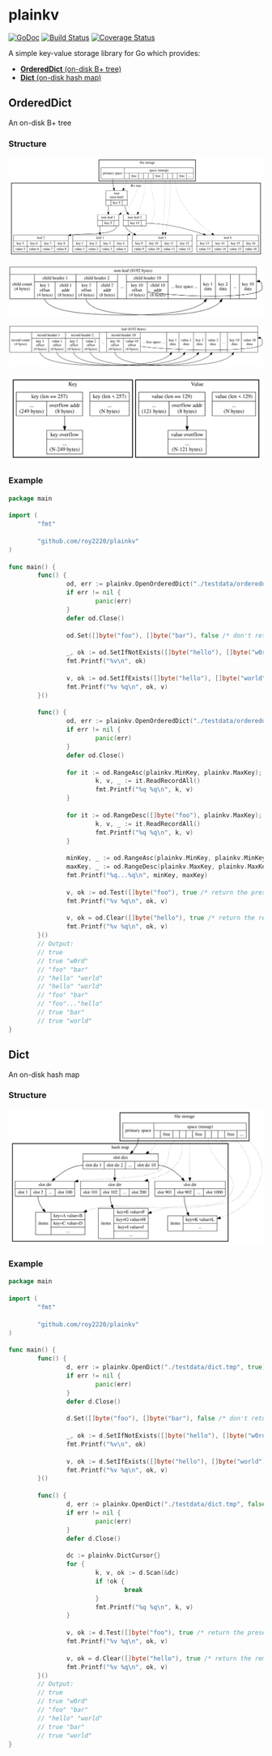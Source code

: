 # plainkv

[![GoDoc](https://godoc.org/github.com/roy2220/plainkv?status.svg)](https://godoc.org/github.com/roy2220/plainkv) [![Build Status](https://travis-ci.com/roy2220/plainkv.svg?branch=master)](https://travis-ci.com/roy2220/plainkv) [![Coverage Status](https://codecov.io/gh/roy2220/plainkv/branch/master/graph/badge.svg)](https://codecov.io/gh/roy2220/plainkv)

A simple key-value storage library for Go which provides:

- [**OrderedDict** (on-disk B+ tree)](#ordereddict)
- [**Dict** (on-disk hash map)](#dict)

## OrderedDict

An on-disk B+ tree

### Structure

![Structure](./docs/bptree_structure.svg)

![Non-Leaf Structure](./docs/bptree_nonleaf_structure.svg)

![Leaf Structure](./docs/bptree_leaf_structure.svg)

![Leaf KV Structure](./docs/bptree_kv_structure.svg)

### Example

```go
package main

import (
        "fmt"

        "github.com/roy2220/plainkv"
)

func main() {
        func() {
                od, err := plainkv.OpenOrderedDict("./testdata/ordereddict.tmp", true)
                if err != nil {
                        panic(err)
                }
                defer od.Close()

                od.Set([]byte("foo"), []byte("bar"), false /* don't return the replaced value */)

                _, ok := od.SetIfNotExists([]byte("hello"), []byte("w0rd"), false /* don't return the present value */)
                fmt.Printf("%v\n", ok)

                v, ok := od.SetIfExists([]byte("hello"), []byte("world"), true /* return the replaced value */)
                fmt.Printf("%v %q\n", ok, v)
        }()

        func() {
                od, err := plainkv.OpenOrderedDict("./testdata/ordereddict.tmp", false)
                if err != nil {
                        panic(err)
                }
                defer od.Close()

                for it := od.RangeAsc(plainkv.MinKey, plainkv.MaxKey); !it.IsAtEnd(); it.Advance() {
                        k, v, _ := it.ReadRecordAll()
                        fmt.Printf("%q %q\n", k, v)
                }

                for it := od.RangeDesc([]byte("foo"), plainkv.MaxKey); !it.IsAtEnd(); it.Advance() {
                        k, v, _ := it.ReadRecordAll()
                        fmt.Printf("%q %q\n", k, v)
                }

                minKey, _ := od.RangeAsc(plainkv.MinKey, plainkv.MinKey).ReadKeyAll()
                maxKey, _ := od.RangeDesc(plainkv.MaxKey, plainkv.MaxKey).ReadKeyAll()
                fmt.Printf("%q...%q\n", minKey, maxKey)

                v, ok := od.Test([]byte("foo"), true /* return the present value */)
                fmt.Printf("%v %q\n", ok, v)

                v, ok = od.Clear([]byte("hello"), true /* return the removed value */)
                fmt.Printf("%v %q\n", ok, v)
        }()
        // Output:
        // true
        // true "w0rd"
        // "foo" "bar"
        // "hello" "world"
        // "hello" "world"
        // "foo" "bar"
        // "foo"..."hello"
        // true "bar"
        // true "world"
}
```

## Dict

An on-disk hash map

### Structure

![Structure](./docs/hashmap_structure.svg)

### Example

```go
package main

import (
        "fmt"

        "github.com/roy2220/plainkv"
)

func main() {
        func() {
                d, err := plainkv.OpenDict("./testdata/dict.tmp", true)
                if err != nil {
                        panic(err)
                }
                defer d.Close()

                d.Set([]byte("foo"), []byte("bar"), false /* don't return the replaced value */)

                _, ok := d.SetIfNotExists([]byte("hello"), []byte("w0rd"), false /* don't return the present value */)
                fmt.Printf("%v\n", ok)

                v, ok := d.SetIfExists([]byte("hello"), []byte("world"), true /* return the replaced value */)
                fmt.Printf("%v %q\n", ok, v)
        }()

        func() {
                d, err := plainkv.OpenDict("./testdata/dict.tmp", false)
                if err != nil {
                        panic(err)
                }
                defer d.Close()

                dc := plainkv.DictCursor{}
                for {
                        k, v, ok := d.Scan(&dc)
                        if !ok {
                                break
                        }
                        fmt.Printf("%q %q\n", k, v)
                }

                v, ok := d.Test([]byte("foo"), true /* return the present value */)
                fmt.Printf("%v %q\n", ok, v)

                v, ok = d.Clear([]byte("hello"), true /* return the removed value */)
                fmt.Printf("%v %q\n", ok, v)
        }()
        // Output:
        // true
        // true "w0rd"
        // "foo" "bar"
        // "hello" "world"
        // true "bar"
        // true "world"
}
```
